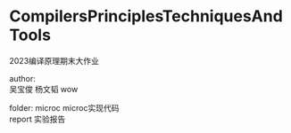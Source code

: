 # CompilersPrinciplesTechniquesAndTools
2023编译原理期末大作业

author:<br>
吴宝俊 杨文韬 wow

folder:
microc  microc实现代码<br>
report  实验报告
